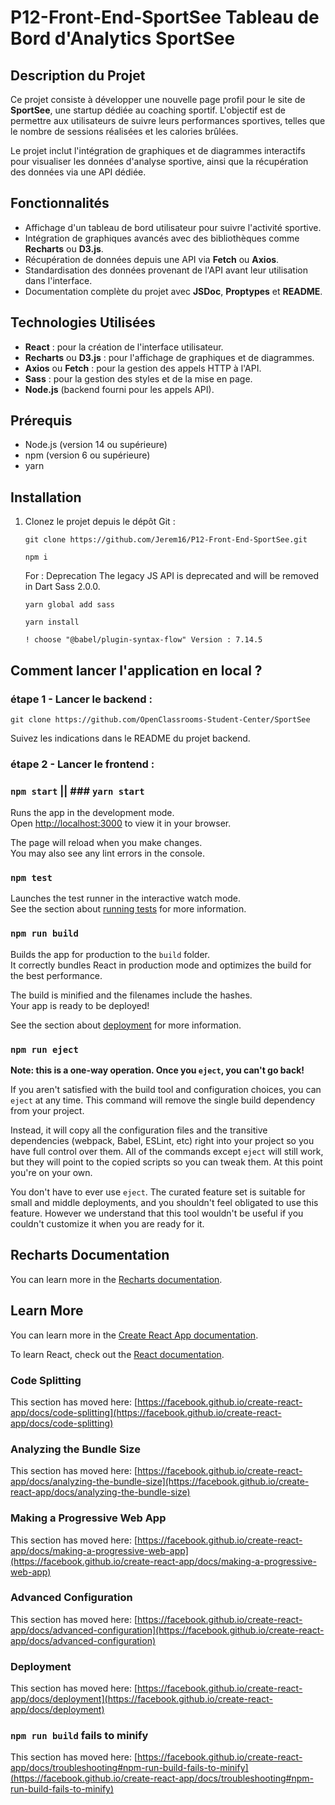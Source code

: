 # P12-Front-End-SportSee Tableau de Bord d'Analytics SportSee

## Description du Projet

Ce projet consiste à développer une nouvelle page profil pour le site de **SportSee**, une startup dédiée au coaching sportif. L'objectif est de permettre aux utilisateurs de suivre leurs performances sportives, telles que le nombre de sessions réalisées et les calories brûlées.

Le projet inclut l'intégration de graphiques et de diagrammes interactifs pour visualiser les données d'analyse sportive, ainsi que la récupération des données via une API dédiée.

## Fonctionnalités

-   Affichage d'un tableau de bord utilisateur pour suivre l'activité sportive.
-   Intégration de graphiques avancés avec des bibliothèques comme **Recharts** ou **D3.js**.
-   Récupération de données depuis une API via **Fetch** ou **Axios**.
-   Standardisation des données provenant de l'API avant leur utilisation dans l'interface.
-   Documentation complète du projet avec **JSDoc**, **Proptypes** et **README**.

## Technologies Utilisées

-   **React** : pour la création de l'interface utilisateur.
-   **Recharts** ou **D3.js** : pour l'affichage de graphiques et de diagrammes.
-   **Axios** ou **Fetch** : pour la gestion des appels HTTP à l'API.
-   **Sass** : pour la gestion des styles et de la mise en page.
-   **Node.js** (backend fourni pour les appels API).

## Prérequis

-   Node.js (version 14 ou supérieure)
-   npm (version 6 ou supérieure)
-   yarn

## Installation

1. Clonez le projet depuis le dépôt Git :

    ```
    git clone https://github.com/Jerem16/P12-Front-End-SportSee.git
    ```

    ```
    npm i
    ```

    For : Deprecation The legacy JS API is deprecated and will be removed in Dart Sass 2.0.0.

    ```
    yarn global add sass
    ```

    ```
    yarn install
    ```

    ```
    ! choose "@babel/plugin-syntax-flow" Version : 7.14.5
    ```

## Comment lancer l'application en local ?

### étape 1 - Lancer le backend :

    git clone https://github.com/OpenClassrooms-Student-Center/SportSee

Suivez les indications dans le README du projet backend.

### étape 2 - Lancer le frontend :

### `npm start` || ### `yarn start`

Runs the app in the development mode.\
Open [http://localhost:3000](http://localhost:3000) to view it in your browser.

The page will reload when you make changes.\
You may also see any lint errors in the console.

### `npm test`

Launches the test runner in the interactive watch mode.\
See the section about [running tests](https://facebook.github.io/create-react-app/docs/running-tests) for more information.

### `npm run build`

Builds the app for production to the `build` folder.\
It correctly bundles React in production mode and optimizes the build for the best performance.

The build is minified and the filenames include the hashes.\
Your app is ready to be deployed!

See the section about [deployment](https://facebook.github.io/create-react-app/docs/deployment) for more information.

### `npm run eject`

**Note: this is a one-way operation. Once you `eject`, you can't go back!**

If you aren't satisfied with the build tool and configuration choices, you can `eject` at any time. This command will remove the single build dependency from your project.

Instead, it will copy all the configuration files and the transitive dependencies (webpack, Babel, ESLint, etc) right into your project so you have full control over them. All of the commands except `eject` will still work, but they will point to the copied scripts so you can tweak them. At this point you're on your own.

You don't have to ever use `eject`. The curated feature set is suitable for small and middle deployments, and you shouldn't feel obligated to use this feature. However we understand that this tool wouldn't be useful if you couldn't customize it when you are ready for it.

## Recharts Documentation

You can learn more in the [Recharts documentation](https://recharts.org/en-US/examples).

## Learn More

You can learn more in the [Create React App documentation](https://facebook.github.io/create-react-app/docs/getting-started).

To learn React, check out the [React documentation](https://reactjs.org/).

### Code Splitting

This section has moved here: [https://facebook.github.io/create-react-app/docs/code-splitting](https://facebook.github.io/create-react-app/docs/code-splitting)

### Analyzing the Bundle Size

This section has moved here: [https://facebook.github.io/create-react-app/docs/analyzing-the-bundle-size](https://facebook.github.io/create-react-app/docs/analyzing-the-bundle-size)

### Making a Progressive Web App

This section has moved here: [https://facebook.github.io/create-react-app/docs/making-a-progressive-web-app](https://facebook.github.io/create-react-app/docs/making-a-progressive-web-app)

### Advanced Configuration

This section has moved here: [https://facebook.github.io/create-react-app/docs/advanced-configuration](https://facebook.github.io/create-react-app/docs/advanced-configuration)

### Deployment

This section has moved here: [https://facebook.github.io/create-react-app/docs/deployment](https://facebook.github.io/create-react-app/docs/deployment)

### `npm run build` fails to minify

This section has moved here: [https://facebook.github.io/create-react-app/docs/troubleshooting#npm-run-build-fails-to-minify](https://facebook.github.io/create-react-app/docs/troubleshooting#npm-run-build-fails-to-minify)
